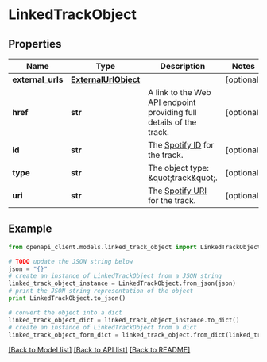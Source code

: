 # LinkedTrackObject


## Properties
Name | Type | Description | Notes
------------ | ------------- | ------------- | -------------
**external_urls** | [**ExternalUrlObject**](ExternalUrlObject.md) |  | [optional] 
**href** | **str** | A link to the Web API endpoint providing full details of the track.  | [optional] 
**id** | **str** | The [Spotify ID](/documentation/web-api/concepts/spotify-uris-ids) for the track.  | [optional] 
**type** | **str** | The object type: \&quot;track\&quot;.  | [optional] 
**uri** | **str** | The [Spotify URI](/documentation/web-api/concepts/spotify-uris-ids) for the track.  | [optional] 

## Example

```python
from openapi_client.models.linked_track_object import LinkedTrackObject

# TODO update the JSON string below
json = "{}"
# create an instance of LinkedTrackObject from a JSON string
linked_track_object_instance = LinkedTrackObject.from_json(json)
# print the JSON string representation of the object
print LinkedTrackObject.to_json()

# convert the object into a dict
linked_track_object_dict = linked_track_object_instance.to_dict()
# create an instance of LinkedTrackObject from a dict
linked_track_object_form_dict = linked_track_object.from_dict(linked_track_object_dict)
```
[[Back to Model list]](../README.md#documentation-for-models) [[Back to API list]](../README.md#documentation-for-api-endpoints) [[Back to README]](../README.md)


